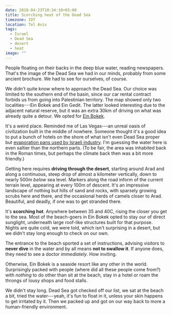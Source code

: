 ```yaml
---
date: 2018-04-23T10:34:10+03:00
title: Scorching heat of the Dead Sea
timezone: IDT
location: Tel Aviv
tags:
  - Israel
  - Dead Sea
  - desert
  - heat
image: ""
---
```


People floating on their backs in the deep blue water, reading newspapers. That's the image of the Dead Sea we had in our minds, probably from some ancient brochure. We had to see for ourselves, of course.

<!--more-->

We didn't quite know where to approach the Dead Sea. Our choice was limited to the southern end of the basin, since our car rental contract forbids us from going into Palestinian territory. The map showed only two localities---Ein Bokek and Ein Gedit. The latter looked interesting due to the adjacent natural reserve, but it was an extra 30km of driving on what was already quite a detour. We opted for [Ein Bokek](https://en.wikipedia.org/wiki/Ein_Bokek).

It's a weird place. Reminded me of Las Vegas---an unreal oasis of civilization built in the middle of nowhere. Someone thought it's a good idea to put a bunch of hotels on the shore of what isn't even Dead Sea proper but [evaporation pans used by Israeli industry](https://en.wikipedia.org/wiki/Dead_Sea_Works). I'm guessing the water here is even saltier than the northern parts. (To be fair, the area was inhabited back in the Roman times, but perhaps the climate back then was a bit more friendly.)

Getting here requires **driving through the desert**, starting around Arad and along a continuous, steep drop of almost a kilometer vertically, down to nearly 500m *below* sea level. Markers along the road inform of the current terrain level, appearing at every 100m of descent. It's an impressive landscape of nothing but hills of sand and rocks, with sparsely growing scrubs here and there, and the occasional herds of camels closer to Arad. Beautiful, and deadly, if one was to get stranded there.

It's **scorching hot**. Anywhere between 35 and 40C, rising the closer you get to the sea. Most of the beach-goers in Ein Bokek opted to stay our of direct sunglight, underneath large roof-like structures built for that purpose. Nights are quite cold, we were told, which isn't surprising in a desert, but we didn't stay long enough to check on our own.

The entrance to the beach sported a set of instructions, advising visitors to **never dive** in the water and by all means **not to swallow it**. If anyone does, they need to see a doctor *immediately*. How inviting.

Otherwise, Ein Bokek is a seaside resort like any other in the world. Surprisingly packed with people (where did all these people come from?) with *nothing* to do other than sit at the beach, stay in a hotel or roam the throngs of lousy shops and food stalls.

We didn't stay long. Dead Sea got checked off our list, we sat at the beach a bit, tried the water---yeah, it's fun to float in it, unless your skin happens to get irritated by it. Then we packed up and got on our way back to more a human-friendly environment.
